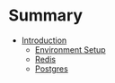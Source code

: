 # Summary

* [Introduction](README.md)
  * [Environment Setup](docs/environment-setup.md)
  * [Redis](docs/redis.md)
  * [Postgres](docs/postgres.md)
